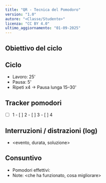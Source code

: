 ```yaml
---
title: "QR - Tecnica del Pomodoro"
version: "1.0"
autore: "<Classe/Studente>"
licenza: "CC BY 4.0"
ultimo_aggiornamento: "01-09-2025"
---
```


## Obiettivo del ciclo
<compito specifico>

## Ciclo
- Lavoro: 25'
- Pausa: 5'
- Ripeti x4 → Pausa lunga 15–30'

## Tracker pomodori
- [ ] 1 - [ ] 2 - [ ] 3 - [ ] 4

## Interruzioni / distrazioni (log)
- <evento, durata, soluzione>

## Consuntivo
- Pomodori effettivi: <n>
- Note: <che ha funzionato, cosa migliorare>